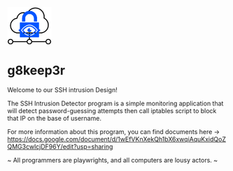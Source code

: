 <img src="https://raw.githubusercontent.com/d0ntblink/g8keep3r/master/extra/logo.png" width=20%>


# g8keep3r

Welcome to our SSH intrusion Design! 

The SSH Intrusion Detector program is a simple monitoring application that will detect password-guessing attempts then call iptables script to block that IP on the base of username. 

For more information about this program, you can find documents here ->  https://docs.google.com/document/d/1wEfVKnXekQh1bX6xwqiAquKxidQoZQMG3cwlcjDF96Y/edit?usp=sharing

~ All programmers are playwrights, and all computers are lousy actors. ~ 
